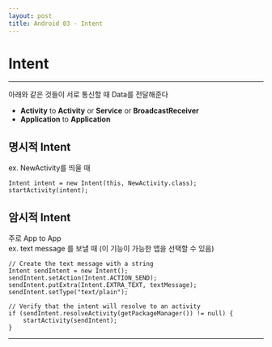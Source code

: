 ```yaml
---
layout: post
title: Android 03 - Intent
---
```


# Intent

---

아래와 같은 것들이 서로 통신할 때 Data를 전달해준다  

* **Activity** to **Activity** or **Service** or **BroadcastReceiver**  
* **Application** to **Application**  

## 명시적 Intent  

ex. NewActivity를 띄울 때  

```
Intent intent = new Intent(this, NewActivity.class);
startActivity(intent);
```  

## 암시적 Intent  

주로 App to App  
ex. text message 를 보낼 때 (이 기능이 가능한 앱을 선택할 수 있음)

```
// Create the text message with a string
Intent sendIntent = new Intent();
sendIntent.setAction(Intent.ACTION_SEND);
sendIntent.putExtra(Intent.EXTRA_TEXT, textMessage);
sendIntent.setType("text/plain");

// Verify that the intent will resolve to an activity
if (sendIntent.resolveActivity(getPackageManager()) != null) {
    startActivity(sendIntent);
}
```  

---
